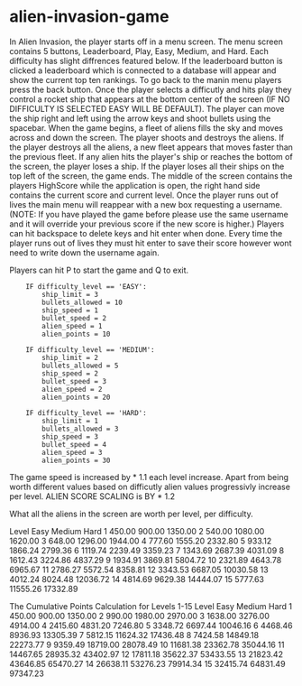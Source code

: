# alien-invasion-game



In Alien Invasion, the player starts off in a menu screen. The menu screen contains 5 buttons, Leaderboard, Play, Easy, Medium, and Hard. Each difficulty has slight diffrences featured below. If the leaderboard button is clicked a leaderboard which is connected to a database will appear and show the current top ten rankings. To go back to the manin menu players press the back button. Once the player selects a difficutly and hits play they control a rocket ship that appears at the bottom center of the screen (IF NO DIFFICULTY IS SELECTED EASY WILL BE DEFAULT). The player can move the ship right and left using the arrow keys and shoot bullets using the spacebar. When the game begins, a fleet of aliens fills the sky and moves across and down the screen. The player shoots and destroys the aliens. If the player destroys all the aliens, a new fleet appears that moves faster than the previous fleet. If any alien hits the player's ship or reaches the bottom of the screen, the player loses a ship. If the player loses all their ships on the top left of the screen, the game ends. The middle of the screen contains the players HighScore while the application is open, the right hand side contains the current score and current level. Once the player runs out of lives the main menu will reappear with a new box requesting a username. (NOTE: If you have played the game before please use the same username and it will override your previous score if the new score is higher.) Players can hit backspace to delete keys and hit enter when done. Every time the player runs out of lives they must hit enter to save their score however wont need to write down the username again. 

Players can hit P to start the game and Q to exit. 


        IF difficulty_level == 'EASY':
            ship_limit = 3
            bullets_allowed = 10
            ship_speed = 1
            bullet_speed = 2
            alien_speed = 1
            alien_points = 10

        IF difficulty_level == 'MEDIUM':
            ship_limit = 2
            bullets_allowed = 5
            ship_speed = 2
            bullet_speed = 3
            alien_speed = 2
            alien_points = 20 

        IF difficulty_level == 'HARD':
            ship_limit = 1
            bullets_allowed = 3
            ship_speed = 3
            bullet_speed = 4
            alien_speed = 3
            alien_points = 30


The game speed is increased by * 1.1 each level increase.
Apart from being worth different values based on difficutly alien values progressivly increase per level. ALIEN SCORE SCALING is BY * 1.2



What all the aliens in the screen are worth per level, per difficulty.

 Level   Easy    Medium    Hard 
 1      450.00  900.00   1350.00
 2      540.00  1080.00   1620.00
 3      648.00  1296.00   1944.00
 4      777.60  1555.20   2332.80
 5      933.12  1866.24   2799.36
 6     1119.74  2239.49   3359.23
 7     1343.69  2687.39   4031.09
 8     1612.43  3224.86   4837.29
 9     1934.91  3869.81   5804.72
10     2321.89  4643.78   6965.67
11     2786.27  5572.54   8358.81
12     3343.53  6687.05  10030.58
13     4012.24  8024.48  12036.72
14     4814.69  9629.38  14444.07
15     5777.63 11555.26  17332.89



The Cumulative Points Calculation for Levels 1-15
Level   Easy       Medium     Hard
1       450.00     900.00     1350.00
2       990.00     1980.00    2970.00
3       1638.00    3276.00    4914.00
4       2415.60    4831.20    7246.80
5       3348.72    6697.44    10046.16
6       4468.46    8936.93    13305.39
7       5812.15    11624.32   17436.48
8       7424.58    14849.18   22273.77
9       9359.49    18719.00   28078.49
10      11681.38   23362.78   35044.16
11      14467.65   28935.32   43402.97
12      17811.18   35622.37   53433.55
13      21823.42   43646.85   65470.27
14      26638.11   53276.23   79914.34
15      32415.74   64831.49   97347.23
